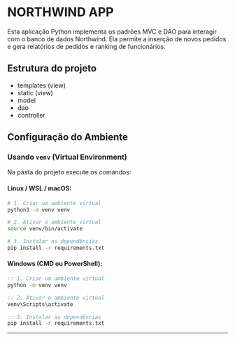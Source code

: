 # NORTHWIND APP
Esta aplicação Python implementa os padrões MVC e DAO para interagir com o banco de dados Northwind. Ela permite a inserção de novos pedidos e gera relatórios de pedidos e ranking de funcionários.

## Estrutura do projeto

- templates (view)
- static (view)
- model
- dao
- controller


## Configuração do Ambiente

### Usando `venv` (Virtual Environment)

Na pasta do projeto execute os comandos:

#### Linux / WSL / macOS:

```bash
# 1. Criar um ambiente virtual
python3 -m venv venv

# 2. Ativar o ambiente virtual
source venv/bin/activate

# 3. Instalar as dependências
pip install -r requirements.txt
```

#### Windows (CMD ou PowerShell):

```cmd
:: 1. Criar um ambiente virtual
python -m venv venv

:: 2. Ativar o ambiente virtual
venv\Scripts\activate

:: 3. Instalar as dependências
pip install -r requirements.txt
```

---

